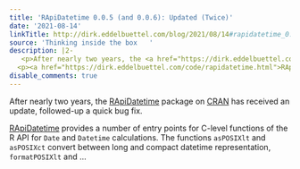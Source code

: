 ```yaml
---
title: 'RApiDatetime 0.0.5 (and 0.0.6): Updated (Twice)'
date: '2021-08-14'
linkTitle: http://dirk.eddelbuettel.com/blog/2021/08/14#rapidatetime_0.0.5_and_0.0.6
source: 'Thinking inside the box   '
description: |2-
   <p>After nearly two years, the <a href="https://dirk.eddelbuettel.com/code/rapidatetime.html">RApiDatetime</a> package on <a href="https://cran.r-project.org">CRAN</a> has received an update, followed-up a quick bug fix.</p>
  <p><a href="https://dirk.eddelbuettel.com/code/rapidatetime.html">RApiDatetime</a> provides a number of entry points for C-level functions of the R API for <code>Date</code> and <code>Datetime</code> calculations. The functions <code>asPOSIXlt</code> and <code>asPOSIXct</code> convert between long and compact datetime representation, <code>formatPOSIXlt</code> and ...
disable_comments: true
---
```

 <p>After nearly two years, the <a href="https://dirk.eddelbuettel.com/code/rapidatetime.html">RApiDatetime</a> package on <a href="https://cran.r-project.org">CRAN</a> has received an update, followed-up a quick bug fix.</p>
<p><a href="https://dirk.eddelbuettel.com/code/rapidatetime.html">RApiDatetime</a> provides a number of entry points for C-level functions of the R API for <code>Date</code> and <code>Datetime</code> calculations. The functions <code>asPOSIXlt</code> and <code>asPOSIXct</code> convert between long and compact datetime representation, <code>formatPOSIXlt</code> and ...